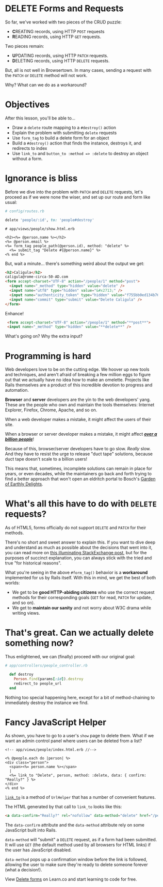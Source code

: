 # DELETE Forms and Requests

So far, we've worked with two pieces of the CRUD puzzle:

- **C**REATING records, using HTTP `POST` requests
- **R**EADING records, using HTTP `GET` requests.

Two pieces remain:

- **U**PDATING records, using HTTP `PATCH` requests.
- **D**ELETING records, using HTTP `DELETE` requests.

But, all is not well in Browsertown. In many cases, sending a request with
the `PATCH` or `DELETE` method will not work.

Why? What can we do as a workaround?


# Objectives

After this lesson, you'll be able to...

- Draw a `delete` route mapping to a `#destroy()` action
- Explain the problem with submitting `delete` requests
- Use `form_tag` to build a delete form for an object
- Build a `#destroy()` action that finds the instance, destroys it, and
  redirects to index
- Use `link_to` and `button_to :method => :delete` to destroy an object without
  a form.


# Ignorance is bliss

Before we dive into the problem with `PATCH` and `DELETE` requests, let's proceed
as if we were none the wiser, and set up our route and form like usual:

```ruby
# config/routes.rb

delete 'people/:id', to: 'people#destroy'
```

```erb
# app/views/people/show.html.erb

<h2><%= @person.name %></h2>
<%= @person.email %>
<%= form_tag people_path(@person.id), method: "delete" %>
  <%= submit_tag "Delete #{@person.name}" %>
<% end %>
```

But, wait a minute... there's something weird about the output we get:

```html
<h2>Caligula</h2>
caligula@rome-circa-50-AD.com
<form accept-charset="UTF-8" action="/people/1" method="post">
  <input name="_method" type="hidden" value="delete" />
  <input name="utf8" type="hidden" value="&#x2713;" />
  <input name="authenticity_token" type="hidden" value="f755bb0ed134b76c432144748a6d4b7a7ddf2b71" />
  <input name="commit" type="submit" value="Delete Caligula" />
</form>
```

Enhance!
```html
 <form accept-charset="UTF-8" action="/people/1" method="**post**">
 <input name="_method" type="hidden" value="**delete**" />
```
What's going on? Why the extra input?


# Programming is hard

Web developers love to be on the cutting edge. We hoover up new tools and
techniques, and aren't afraid of breaking a few million eggs to figure out that
we actually have no idea how to make an omelette. Projects like Rails themselves
are a product of this incredible devotion to progress and automation.

**Browser** and **server** developers are the yin to the web developers' yang.
These are the people who own and maintain the tools themselves: Internet
Explorer, Firefox, Chrome, Apache, and so on.

When a web developer makes a mistake, it might affect the users of their site.

When a browser or server developer makes a mistake, it might affect [***over a
billion people***][chrome_billion_users]!

[chrome_billion_users]: http://venturebeat.com/2015/05/28/google-chrome-now-has-over-1-billion-users/

Because of this, browser/server developers have to go slow. *Really* slow. And
they have to resist the urge to release "duct tape" solutions, because duct tape
doesn't scale to a billion users!

This means that, sometimes, incomplete solutions can remain in place for years,
or even decades, while the maintainers go back and forth trying to find a better
approach that won't open an eldritch portal to Bosch's [Garden of Earthly
Delights][earthly_delights].

[earthly_delights]: https://www.khanacademy.org/humanities/renaissance-reformation/northern/hieronymus-bosch/a/bosch-the-garden-of-earthly-delights


# What's all this have to do with `DELETE` requests?

As of HTML5, forms officially do not support `DELETE` and `PATCH` for their
methods.

There's no short and sweet answer to explain this. If you want to dive deep and
understand as much as possible about the decisions that went into it, you can
read more on [this illuminating StackExchange post][why_no_put_delete], but for
the purposes of succinct explanation, you can always stick with the tried and
true "for historical reasons".

[why_no_put_delete]: http://programmers.stackexchange.com/questions/114156/why-are-there-are-no-put-and-delete-methods-on-html-forms

What you're seeing in the above `#form_tag()` behavior is a **workaround**
implemented for us by Rails itself. With this in mind, we get the best of both
worlds:

- We get to be **good HTTP-abiding citizens** who use the correct request
  methods for their corresponding goals (`GET` for read, `PATCH` for update, and
  so on).
- We get to **maintain our sanity** and not worry about W3C drama while writing
  views.


# That's great. Can we actually delete something now?

Thus enlightened, we can (finally) proceed with our original goal:

```ruby
# app/controllers/people_controller.rb

  def destroy
    Person.find(params[:id]).destroy
    redirect_to people_url
  end
```

Nothing too special happening here, except for a bit of method-chaining to
immediately destroy the instance we find.


# Fancy JavaScript Helper

As shown, you have to go to a user's `show` page to delete them. What if we want
an admin control panel where users can be deleted from a list?

```erb
<!-- app/views/people/index.html.erb //-->

<% @people.each do |person| %>
<div class="person">
  <span><%= person.name %></span>
  |
  <%= link_to "Delete", person, method: :delete, data: { confirm: "Really?" } %>
</div>
<% end %>
```

[`link_to`][url_helper_link_to] is a method of `UrlHelper` that has a number of
convenient features.

[url_helper_link_to]: http://api.rubyonrails.org/classes/ActionView/Helpers/UrlHelper.html#method-i-link_to

The HTML generated by that call to `link_to` looks like this:

```html
<a data-confirm="Really?" rel="nofollow" data-method="delete" href="/people/1">Delete</a>
```

The `data-confirm` attribute and the `data-method` attribute rely on some
JavaScript built into Rails.

`data-method` will "submit" a `DELETE` request, as if a form had been submitted.
It will use `GET` (the default method used by all browsers for HTML links) if
the user has JavaScript disabled.

`data-method` pops up a confirmation window before the link is followed,
allowing the user to make sure they're ready to delete someone forever (what a
decision!).


<p data-visibility='hidden'>View <a href='https://learn.co/lessons/delete-forms-rails'>Delete forms</a> on Learn.co and start learning to code for free.</p>
